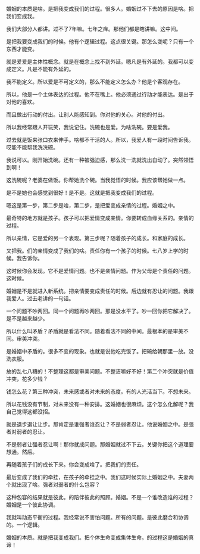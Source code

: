 婚姻的本质是啥。是把我变成我们的过程。很多人。婚姻过不下去的原因是啥。把我们变成我。

我们大部分人都讲。过不了7年嘛。七年之痒。那他们都是瞎讲嘛。这中间。

是把我要变成我们的时候。他有个逻辑过程。这点很关键。那怎么变呢？只有一个东西才能变。

就是爱爱是主体性概念。就是在概念上找不到外延。嗯凡是有外延的。我都可以变成定义。凡是不能有外延的。

我不能定义。所以爱是不可定义的，那么不能定义怎么办？他是个客观存在。

所以，他是一个主体表达的过程。他不在嘴上。他必须通过行动才能表达。是出于对他的喜欢。

而且做出行动的付出。让别人能感知到。你对他的关心。对他的付出。

所以我经常跟人开玩笑，我说记住。洗碗也是爱。为啥洗碗。要是爱我。

过去就是饭来张口衣来伸手。啥都不干活的人。所以，我爱人有一段时间告诉我。哎能不能帮我洗洗碗。

我说可以。刚开始洗碗。还有一种被强迫感，那么洗一洗就洗出自动了。突然领悟到啊！

这洗碗呢？老婆在做饭。你帮她洗个碗。当我觉悟的时候。我应该帮她做一点。

是不是她也会感觉到很好！是不是。这就是把我变成我们的过程。

嗯这是第一步，第二步是啥，第二步，是把爱变成亲情的过程。婚姻之中。

最奇特的地方就是孩子。孩子可以把爱情变成亲情。你要转成血缘关系的。亲情的过程。

所以亲情，它是爱的另一个表现。第三步呢？随着孩子的成长。和家庭的成长。

又把我。们的亲情变成了我们的啥。责任你有一个孩子的时候。七八岁上学的时候。我告诉你。

这时候你会发现。它不是爱情问题。也不是亲情问题。作为父母是个责任的问题。这时候。

婚姻是不是就进入新系统。把亲情要变成责任的时候。后边就有忍让的问题。我跟我爱人。过去老讲的一句话。

一个问题不吵两回。同一个问题再吵两回。那是没水平了。吵一回你把它解决了。是不是越来越少。

所以什么叫矛盾？矛盾就是看法不同。随着看法不同的中间。最根本的是审美不同。审美冲突。

是婚姻中矛盾的。很多不变的现象。也就是说他吃完饭了。把碗给朝那里一放。没洗衣服。

放的乱七八糟的！不整理这都是审美问题。不整洁嘛好不好！第二个冲突就是价值冲突，花多少钱？

钱怎么花？第三种冲突，未来感或者对未来的态度。有的人光活当下。不想未来。

所以花钱没有节制，对未来没有一种安排。这婚姻也很麻烦。这个怎么化解呢？我自己觉得这都没招。

就是退步退让让步。那肯定是谁强者谁忍让？不是弱者忍让。他说婚姻之中。是强者对弱者的忍让。

不是弱者让强者忍让啊！那你就成问题。那婚姻就过不下去。关键你把这个道理要想通。然后。

再随着孩子们的成长下来。你会变成啥了。把我们的责任。

最后变成了我们的牵挂，在孩子的牵挂之中。我们这时候实际上婚姻之中。夫妻两个就出现了啥。强者对弱者的什么包容？

这种包容的结果就是彼此。的陪伴彼此的照顾。婚姻。不是一个谁改造谁的过程？婚姻是一个彼此协调。

我就叫动态平衡的过程。我经常说不害怕问题。所有的问题。是彼此磨合和协调的。一个逻辑。

婚姻的本质。就是把我变成我们。把个体生命变成集体生命。的过程这是婚姻的真谛！